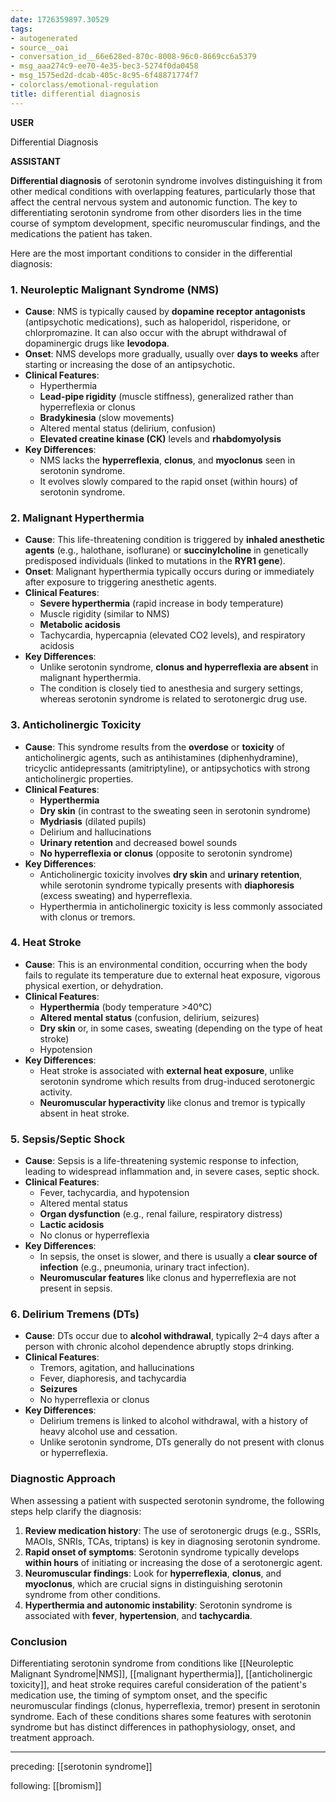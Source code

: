 ```yaml
---
date: 1726359897.30529
tags:
- autogenerated
- source__oai
- conversation_id__66e628ed-870c-8008-96c0-8669cc6a5379
- msg_aaa274c9-ee70-4e35-bec3-5274f0da0458
- msg_1575ed2d-dcab-405c-8c95-6f48871774f7
- colorclass/emotional-regulation
title: differential diagnosis
---
```


**USER**

Differential Diagnosis


**ASSISTANT**

**Differential diagnosis** of serotonin syndrome involves distinguishing it from other medical conditions with overlapping features, particularly those that affect the central nervous system and autonomic function. The key to differentiating serotonin syndrome from other disorders lies in the time course of symptom development, specific neuromuscular findings, and the medications the patient has taken.

Here are the most important conditions to consider in the differential diagnosis:

### 1. **Neuroleptic Malignant Syndrome (NMS)**
- **Cause**: NMS is typically caused by **dopamine receptor antagonists** (antipsychotic medications), such as haloperidol, risperidone, or chlorpromazine. It can also occur with the abrupt withdrawal of dopaminergic drugs like **levodopa**.
- **Onset**: NMS develops more gradually, usually over **days to weeks** after starting or increasing the dose of an antipsychotic.
- **Clinical Features**:
  - Hyperthermia
  - **Lead-pipe rigidity** (muscle stiffness), generalized rather than hyperreflexia or clonus
  - **Bradykinesia** (slow movements)
  - Altered mental status (delirium, confusion)
  - **Elevated creatine kinase (CK)** levels and **rhabdomyolysis**
- **Key Differences**:
  - NMS lacks the **hyperreflexia**, **clonus**, and **myoclonus** seen in serotonin syndrome.
  - It evolves slowly compared to the rapid onset (within hours) of serotonin syndrome.

### 2. **Malignant Hyperthermia**
- **Cause**: This life-threatening condition is triggered by **inhaled anesthetic agents** (e.g., halothane, isoflurane) or **succinylcholine** in genetically predisposed individuals (linked to mutations in the **RYR1 gene**).
- **Onset**: Malignant hyperthermia typically occurs during or immediately after exposure to triggering anesthetic agents.
- **Clinical Features**:
  - **Severe hyperthermia** (rapid increase in body temperature)
  - Muscle rigidity (similar to NMS)
  - **Metabolic acidosis**
  - Tachycardia, hypercapnia (elevated CO2 levels), and respiratory acidosis
- **Key Differences**:
  - Unlike serotonin syndrome, **clonus and hyperreflexia are absent** in malignant hyperthermia.
  - The condition is closely tied to anesthesia and surgery settings, whereas serotonin syndrome is related to serotonergic drug use.

### 3. **Anticholinergic Toxicity**
- **Cause**: This syndrome results from the **overdose** or **toxicity** of anticholinergic agents, such as antihistamines (diphenhydramine), tricyclic antidepressants (amitriptyline), or antipsychotics with strong anticholinergic properties.
- **Clinical Features**:
  - **Hyperthermia**
  - **Dry skin** (in contrast to the sweating seen in serotonin syndrome)
  - **Mydriasis** (dilated pupils)
  - Delirium and hallucinations
  - **Urinary retention** and decreased bowel sounds
  - **No hyperreflexia or clonus** (opposite to serotonin syndrome)
- **Key Differences**:
  - Anticholinergic toxicity involves **dry skin** and **urinary retention**, while serotonin syndrome typically presents with **diaphoresis** (excess sweating) and hyperreflexia.
  - Hyperthermia in anticholinergic toxicity is less commonly associated with clonus or tremors.

### 4. **Heat Stroke**
- **Cause**: This is an environmental condition, occurring when the body fails to regulate its temperature due to external heat exposure, vigorous physical exertion, or dehydration.
- **Clinical Features**:
  - **Hyperthermia** (body temperature >40°C)
  - **Altered mental status** (confusion, delirium, seizures)
  - **Dry skin** or, in some cases, sweating (depending on the type of heat stroke)
  - Hypotension
- **Key Differences**:
  - Heat stroke is associated with **external heat exposure**, unlike serotonin syndrome which results from drug-induced serotonergic activity.
  - **Neuromuscular hyperactivity** like clonus and tremor is typically absent in heat stroke.

### 5. **Sepsis/Septic Shock**
- **Cause**: Sepsis is a life-threatening systemic response to infection, leading to widespread inflammation and, in severe cases, septic shock.
- **Clinical Features**:
  - Fever, tachycardia, and hypotension
  - Altered mental status
  - **Organ dysfunction** (e.g., renal failure, respiratory distress)
  - **Lactic acidosis**
  - No clonus or hyperreflexia
- **Key Differences**:
  - In sepsis, the onset is slower, and there is usually a **clear source of infection** (e.g., pneumonia, urinary tract infection).
  - **Neuromuscular features** like clonus and hyperreflexia are not present in sepsis.

### 6. **Delirium Tremens (DTs)**
- **Cause**: DTs occur due to **alcohol withdrawal**, typically 2–4 days after a person with chronic alcohol dependence abruptly stops drinking.
- **Clinical Features**:
  - Tremors, agitation, and hallucinations
  - Fever, diaphoresis, and tachycardia
  - **Seizures**
  - No hyperreflexia or clonus
- **Key Differences**:
  - Delirium tremens is linked to alcohol withdrawal, with a history of heavy alcohol use and cessation.
  - Unlike serotonin syndrome, DTs generally do not present with clonus or hyperreflexia.

### Diagnostic Approach

When assessing a patient with suspected serotonin syndrome, the following steps help clarify the diagnosis:
1. **Review medication history**: The use of serotonergic drugs (e.g., SSRIs, MAOIs, SNRIs, TCAs, triptans) is key in diagnosing serotonin syndrome.
2. **Rapid onset of symptoms**: Serotonin syndrome typically develops **within hours** of initiating or increasing the dose of a serotonergic agent.
3. **Neuromuscular findings**: Look for **hyperreflexia**, **clonus**, and **myoclonus**, which are crucial signs in distinguishing serotonin syndrome from other conditions.
4. **Hyperthermia and autonomic instability**: Serotonin syndrome is associated with **fever**, **hypertension**, and **tachycardia**.

### Conclusion

Differentiating serotonin syndrome from conditions like [[Neuroleptic Malignant Syndrome|NMS]], [[malignant hyperthermia]], [[anticholinergic toxicity]], and heat stroke requires careful consideration of the patient's medication use, the timing of symptom onset, and the specific neuromuscular findings (clonus, hyperreflexia, tremor) present in serotonin syndrome. Each of these conditions shares some features with serotonin syndrome but has distinct differences in pathophysiology, onset, and treatment approach.


---

preceding: [[serotonin syndrome]]  


following: [[bromism]]